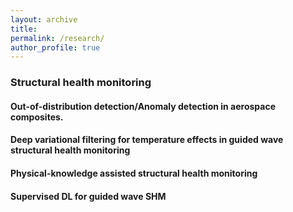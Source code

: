 ```yaml
---
layout: archive
title:
permalink: /research/
author_profile: true
---
```

### Structural health monitoring
#### Out-of-distribution detection/Anomaly detection in aerospace composites.
#### Deep variational filtering for temperature effects in guided wave structural health monitoring
#### Physical-knowledge assisted structural health monitoring
#### Supervised DL for guided wave SHM
